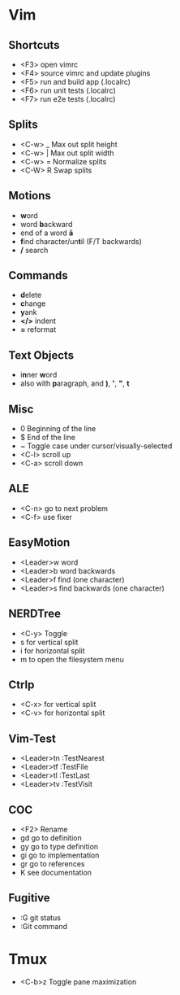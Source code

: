# Vim

## Shortcuts
* &lt;F3&gt; open vimrc
* &lt;F4&gt; source vimrc and update plugins
* &lt;F5&gt; run and build app (.localrc)
* &lt;F6&gt; run unit tests (.localrc)
* &lt;F7&gt; run e2e tests (.localrc)

## Splits
* &lt;C-w&gt; _ Max out split height
* &lt;C-w&gt; | Max out split width
* &lt;C-w&gt; = Normalize splits
* &lt;C-W&gt; R Swap splits

## Motions
* **w**ord
* word **b**ackward
* end of a word **ä**
* **f**ind character/un**t**il (F/T backwards)
* **/** search

## Commands
* **d**elete
* **c**hange
* **y**ank
* **&lt;/&gt;** indent
* **=** reformat

## Text Objects
* i**n**ner **w**ord
* also with **p**aragraph, and **)**, **'**, **"**, **t**

## Misc
* 0 Beginning of the line
* $ End of the line
* ~ Toggle case under cursor/visually-selected
* &lt;C-l&gt; scroll up
* &lt;C-a&gt; scroll down

## ALE
* &lt;C-n&gt; go to next problem
* &lt;C-f&gt; use fixer

## EasyMotion
* &lt;Leader&gt;w word
* &lt;Leader&gt;b word backwards
* &lt;Leader&gt;f find (one character)
* &lt;Leader&gt;s find backwards (one character)

## NERDTree
* &lt;C-y&gt; Toggle
* s for vertical split
* i for horizontal split
* m to open the filesystem menu

## Ctrlp
* &lt;C-x&gt; for vertical split
* &lt;C-v&gt; for horizontal split

## Vim-Test
* &lt;Leader&gt;tn :TestNearest
* &lt;Leader&gt;tf :TestFile
* &lt;Leader&gt;tl :TestLast
* &lt;Leader&gt;tv :TestVisit

## COC
* &lt;F2&gt; Rename
* gd go to definition
* gy go to type definition
* gi go to implementation
* gr go to references
* K see documentation

## Fugitive
* :G git status
* :Git command

# Tmux
* &lt;C-b&gt;z Toggle pane maximization
